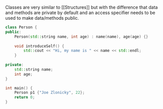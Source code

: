Classes are very similar to [[Structures]] but with the difference that data and methods are private by default and an access specifier needs to be used to make data/methods public.
```c++
class Person {
public:
	Person(std::string name, int age) : name(name), age(age) {}
	
	void introduceSelf() {
		std::cout << "Hi, my name is " << name << std::endl;
	}
	
private:
	std::string name;
	int age;
}

int main() {
	Person p1 {"Joe Zlonicky", 22};
	return 0;
}
```